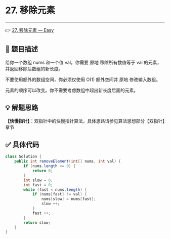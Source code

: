 # 27. 移除元素

---

👉 [27. 移除元素 — Easy](https://leetcode-cn.com/problems/remove-element/)

## 📜 题目描述

给你一个数组 nums 和一个值 val，你需要 原地 移除所有数值等于 val 的元素，并返回移除后数组的新长度。

不要使用额外的数组空间，你必须仅使用 O(1) 额外空间并 原地 修改输入数组。

元素的顺序可以改变。你不需要考虑数组中超出新长度后面的元素。

## 💡 解题思路 

**【快慢指针】**：双指针中的快慢指针算法，具体思路请参见算法思想部分【双指针】章节


## ✅  具体代码 


```java
class Solution {
    public int removeElement(int[] nums, int val) {
        if (nums.length <= 0) {
            return 0;
        }
        int slow = 0;
        int fast = 0;
        while (fast < nums.length) {
            if (nums[fast] != val) {
                nums[slow] = nums[fast];
                slow ++;
            }
            fast ++;
        }
        return slow;
    }
}
```

